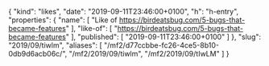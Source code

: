 {
  "kind": "likes",
  "date": "2019-09-11T23:46:00+0100",
  "h": "h-entry",
  "properties": {
    "name": [
      "Like of https://birdeatsbug.com/5-bugs-that-became-features"
    ],
    "like-of": [
      "https://birdeatsbug.com/5-bugs-that-became-features"
    ],
    "published": [
      "2019-09-11T23:46:00+0100"
    ]
  },
  "slug": "2019/09/tiwlm",
  "aliases": [
    "/mf2/d77ccbbe-fc26-4ce5-8b10-0db9d6acb06c/",
    "/mf2/2019/09/tiwlm",
    "/mf2/2019/09/tIwLM"
  ]
}
